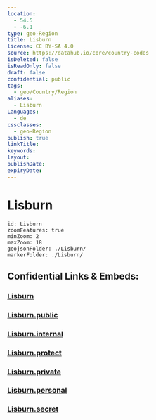 ```yaml
---
location:
  - 54.5
  - -6.1
type: geo-Region
title: Lisburn
license: CC BY-SA 4.0
source: https://datahub.io/core/country-codes
isDeleted: false
isReadOnly: false
draft: false
confidential: public
tags:
  - geo/Country/Region
aliases:
  - Lisburn
Languages:
  - de
cssclasses:
  - geo-Region
publish: true
linkTitle:
keywords:
layout:
publishDate:
expiryDate:
---
```


# Lisburn

```leaflet
id: Lisburn
zoomFeatures: true 
minZoom: 2 
maxZoom: 18
geojsonFolder: ./Lisburn/
markerFolder: ./Lisburn/
```


## Confidential Links & Embeds: 

### [Lisburn](/_Standards/Earth/Continent/Europe/Europe~North/UK/Ireland~North/counties~Ireland~North/Lisburn.md) 

### [Lisburn.public](/_public/Earth/Continent/Europe/Europe~North/UK/Ireland~North/counties~Ireland~North/Lisburn.public.md) 

### [Lisburn.internal](/_internal/Earth/Continent/Europe/Europe~North/UK/Ireland~North/counties~Ireland~North/Lisburn.internal.md) 

### [Lisburn.protect](/_protect/Earth/Continent/Europe/Europe~North/UK/Ireland~North/counties~Ireland~North/Lisburn.protect.md) 

### [Lisburn.private](/_private/Earth/Continent/Europe/Europe~North/UK/Ireland~North/counties~Ireland~North/Lisburn.private.md) 

### [Lisburn.personal](/_personal/Earth/Continent/Europe/Europe~North/UK/Ireland~North/counties~Ireland~North/Lisburn.personal.md) 

### [Lisburn.secret](/_secret/Earth/Continent/Europe/Europe~North/UK/Ireland~North/counties~Ireland~North/Lisburn.secret.md)

